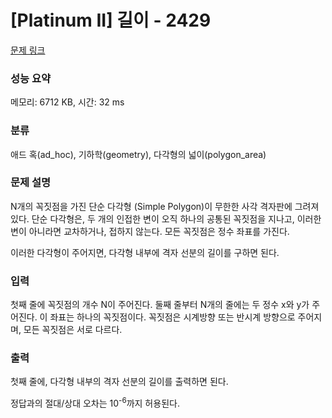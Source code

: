 # [Platinum II] 길이 - 2429 

[문제 링크](https://www.acmicpc.net/problem/2429) 

### 성능 요약

메모리: 6712 KB, 시간: 32 ms

### 분류

애드 혹(ad_hoc), 기하학(geometry), 다각형의 넓이(polygon_area)

### 문제 설명

<p>N개의 꼭짓점을 가진 단순 다각형 (Simple Polygon)이 무한한 사각 격자판에 그려져 있다. 단순 다각형은, 두 개의 인접한 변이 오직 하나의 공통된 꼭짓점을 지나고, 이러한 변이 아니라면 교차하거나, 접하지 않는다. 모든 꼭짓점은 정수 좌표를 가진다.</p>

<p>이러한 다각형이 주어지면, 다각형 내부에 격자 선분의 길이를 구하면 된다.</p>

### 입력 

 <p>첫째 줄에 꼭짓점의 개수 N이 주어진다. 둘째 줄부터 N개의 줄에는 두 정수 x와 y가 주어진다. 이 좌표는 하나의 꼭짓점이다. 꼭짓점은 시계방향 또는 반시계 방향으로 주어지며, 모든 꼭짓점은 서로 다르다.</p>

### 출력 

 <p>첫째 줄에, 다각형 내부의 격자 선분의 길이를 출력하면 된다.</p>

<p>정답과의 절대/상대 오차는 10<sup>-6</sup>까지 허용된다.</p>

